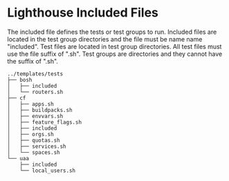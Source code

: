 # Lighthouse Included Files

The included file defines the tests or test groups to run.
Included files are located in the test group directories and the file must be name
name "included".  Test files are located in test group directories.  All test files must
use the file suffix of ".sh".  Test groups are directories and they cannot
have the suffix of ".sh". 

    ../templates/tests
    ├── bosh
    │   ├── included
    │   └── routers.sh
    ├── cf
    │   ├── apps.sh
    │   ├── buildpacks.sh
    │   ├── envvars.sh
    │   ├── feature_flags.sh
    │   ├── included
    │   ├── orgs.sh
    │   ├── quotas.sh
    │   ├── services.sh
    │   └── spaces.sh
    └── uaa
        ├── included
        └── local_users.sh


